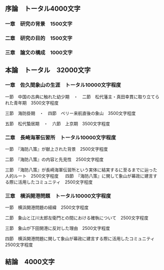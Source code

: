 ## 序論　トータル4000文字

### 一章　研究の背景　1500文字

### 二章　研究の目的　1500文字

### 三章　論文の構成　1000文字

## 本論　トータル　32000文字

### 一章　佐久間象山の生涯　トータル10000文字程度

一節　中国の古典に触れた幼少期　・　二節　松代藩主・真田幸貫に取り立てられた青年期　3500文字程度

三節　海防掛期　・　四節　ペリー来航直後の象山　3500文字程度

五節　松代蟄居期　・　六節　上京期　3500文字程度

### 二章　長崎海軍伝習所　トータル10000文字程度

一節　『海防八策』が献上された背景　2500文字程度

二節　『海防八策』の内容と先見性　2500文字程度

三節　『海防八策』が長崎海軍伝習所という実体に結実するに至るまでに辿った人的ルート　2500文字程度
　
四節　『海防八策』に関して象山が幕政に建言する際に活用したコミュニティ　2500文字程度



### 三章　横浜開港問題　トータル10000文字程度

一節　横浜開港問題の経緯　2500文字程度

二節　象山と江川太郎左衛門との間における確執について　2500文字程度

三節　象山が下田開港に反対した理由　2500文字程度

四節　横浜開港問題に関して象山が幕政に建言する際に活用したコミュニティ　2500文字程度

## 結論　4000文字

